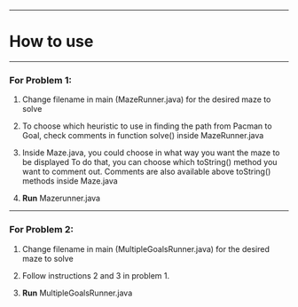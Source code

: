 ***
# How to use
***
### For Problem 1:

1) Change filename in main (MazeRunner.java) for the desired maze to solve

2) To choose which heuristic to use in finding the path from Pacman to Goal,
  check comments in function solve() inside MazeRunner.java
  
3) Inside Maze.java, you could choose in what way you want the maze to be displayed
	To do that, you can choose which toString() method you want to comment out.
	Comments are also available above toString() methods inside Maze.java
	
4) **Run** Mazerunner.java
***
### For Problem 2:
1) Change filename in main (MultipleGoalsRunner.java) for the desired maze to solve

1) Follow instructions 2 and 3 in problem 1.

2) **Run** MultipleGoalsRunner.java
